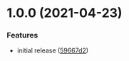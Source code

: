 # 1.0.0 (2021-04-23)


### Features

* initial release ([59667d2](https://github.com/JSanchezIO/jest-testrail-reporter/commit/59667d2669b6d9bd628905c786fa287a9c324944))
